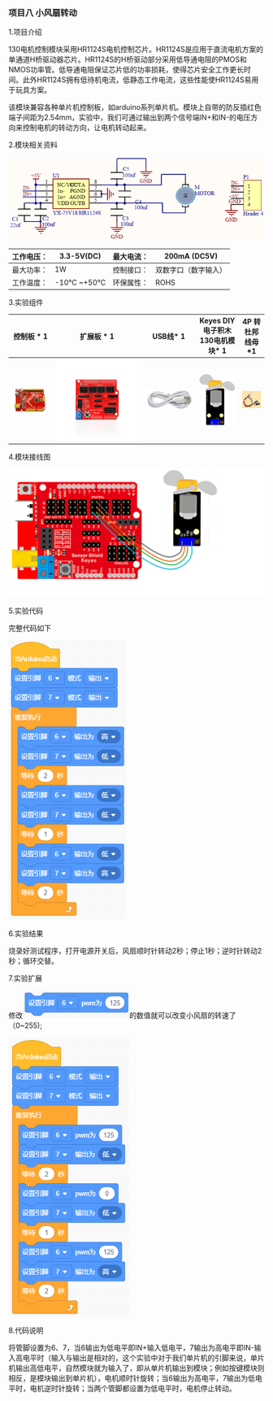 ### 项目八 小风扇转动

1.项目介绍

130电机控制模块采用HR1124S电机控制芯片。HR1124S是应用于直流电机方案的单通道H桥驱动器芯片。HR1124S的H桥驱动部分采用低导通电阻的PMOS和NMOS功率管。低导通电阻保证芯片低的功率损耗，使得芯片安全工作更长时间。此外HR1124S拥有低待机电流，低静态工作电流，这些性能使HR1124S易用于玩具方案。

该模块兼容各种单片机控制板，如arduino系列单片机。模块上自带的防反插红色端子间距为2.54mm，实验中，我们可通过输出到两个信号端IN+和IN-的电压方向来控制电机的转动方向，让电机转动起来。

2.模块相关资料

![](./media/image-20250723103409374.png)

| 工作电压： | 3.3-5V(DC)   | 最大电流： | 200mA (DC5V)         |
| ---------- | ------------ | ---------- | -------------------- |
| 最大功率： | 1W           | 控制接口： | 双数字口（数字输入） |
| 工作温度： | -10°C ~+50°C | 环保属性： | ROHS                 |

3.实验组件

| 控制板 * 1                               | 扩展板 * 1                               | USB线* 1                                 | Keyes DIY电子积木130电机模块* 1          | 4P 转杜邦线母*1                          |
| ---------------------------------------- | ---------------------------------------- | ---------------------------------------- | ---------------------------------------- | ---------------------------------------- |
| ![](./media/image-20250722171949593.png) | ![](./media/image-20250722171957582.png) | ![](./media/image-20250722172006370.png) | ![](./media/image-20250723103847530.png) | ![](./media/image-20250723103858656.png) |

4.模块接线图

![](./media/image-20250723103932826.png)

5.实验代码

完整代码如下

![](./media/image-20250723104005585.png)

6.实验结果

烧录好测试程序，打开电源开关后，风扇顺时针转动2秒；停止1秒；逆时针转动2秒；循环交替。

7.实验扩展

修改![](./media/image-20250723104248485.png)的数值就可以改变小风扇的转速了（0~255);

![](./media/image-20250723104310886.png)

8.代码说明

将管脚设置为6、7，当6输出为低电平即IN+输入低电平，7输出为高电平即IN-输入高电平时（输入与输出是相对的，这个实验中对于我们单片机的引脚来说，单片机输出高低电平，自然模块就为输入了，即从单片机输出到模块；例如按键模块则相反，是模块输出到单片机），电机顺时针旋转；当6输出为高电平，7输出为低电平时，电机逆时针旋转；当两个管脚都设置为低电平时，电机停止转动。